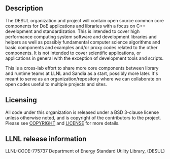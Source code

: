 ## Description

The DESUL organization and project will contain open source common core
components for DoE applications and libraries with a focus on C++ development
and standardization. This is intended to cover high performance computing
system software and development libraries and helpers as well as possibly
fundamental computer science algorithms and basic components and
examples and/or proxy codes related to the other components.  It is not
intended to cover scientific applications, or applications in general with the
exception of development tools and scripts.

This is a cross-lab effort to share more core components between library and
runtime teams at LLNL and Sandia as a start, possibly more later. It's meant
to serve as an organization/repository where we can collaborate on open codes
useful to multiple projects and sites.

## Licensing

All code under this organization is released under a BSD 3-clause license
unless otherwise noted, and is copyright of the contributors to the project.
Please see [COPYRIGHT](COPYRIGHT) and [LICENSE](LICENSE) for more details.

## LLNL release information

LLNL-CODE-775737
Department of Energy Standard Utility Library, (DESUL)
